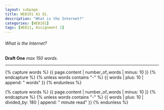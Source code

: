 ```yaml
---
layout: subpage
title: WEB101 A1 Q1.
description: "What is the Internet?"
categories: [WEB101]
tags: [WEB11, Assignment 1]
---
```


###### What is the Internet?

**Draft One** *max 150 words*.


---

{% capture words %}
  {{ page.content | number_of_words | minus: 10 }}
{% endcapture %}
{% unless words contains "-" %}
  {{ words | plus: 10 | append: " words" }}
{% endunless %}

{% capture words %}
  {{ page.content | number_of_words | minus: 10 }}
{% endcapture %}
{% unless words contains "-" %}
  {{ words | plus: 10 | divided_by: 180 | append: " minute read" }}
{% endunless %}
